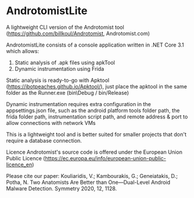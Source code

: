 # AndrotomistLite
A lightweight CLI version of the Androtomist tool (https://github.com/billkoul/Androtomist, Androtomist.com)

AndrotomistLite consists of a console application written in .NET Core 3.1 which allows:

1. Static analysis of .apk files using apkTool<br>
2. Dynamic instrumentation using Frida<br>

Static analysis is ready-to-go with Apktool (https://ibotpeaches.github.io/Apktool/), just place the apktool in the same folder as the Runner.exe (bin\Debug / bin/Release)<br>

Dynamic instrumentation requires extra configuration in the appsettings.json file, such as the android platform tools folder path, the frida folder path, instrumentation script path, and remote address & port to allow connections with network VMs<br>

This is a lightweight tool and is better suited for smaller projects that don't require a database connection.

Licence
Androtomist's source code is offered under the European Union Public Licence (https://ec.europa.eu/info/european-union-public-licence_en)

Please cite our paper:
Kouliaridis, V.; Kambourakis, G.; Geneiatakis, D.; Potha, N. Two Anatomists Are Better than One—Dual-Level Android Malware Detection. Symmetry 2020, 12, 1128.
